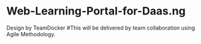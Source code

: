 # Web-Learning-Portal-for-Daas.ng
Design by TeamDocker
#This will be delivered by team collaboration using Agile Methodology.
